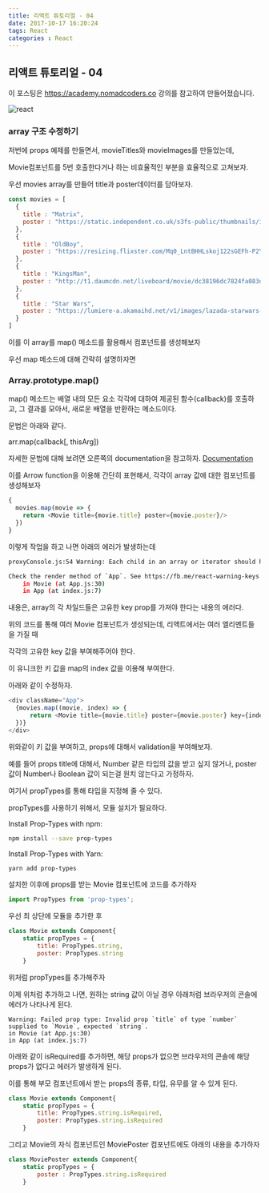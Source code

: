 ```yaml
---
title: 리액트 튜토리얼 - 04
date: 2017-10-17 16:20:24
tags: React
categories : React
---
```


## **리액트 튜토리얼 - 04**

이 포스팅은 https://academy.nomadcoders.co 강의를 참고하여 만들어졌습니다.

![react](/images/react/react.jpeg)

### array 구조 수정하기

저번에 props 예제를 만들면서, movieTitles와 movieImages를 만들었는데,

Movie컴포넌트를 5번 호출한다거나 하는 비효율적인 부분을 효율적으로 고쳐보자.

우선 movies array를 만들어 title과 poster데이터를 담아보자.

```javascript
const movies = [
  {
    title : "Matrix",
    poster : "https://static.independent.co.uk/s3fs-public/thumbnails/image/2017/02/01/09/the-matrix.jpg"
  },
  {
    title : "OldBoy",
    poster : "https://resizing.flixster.com/Mq0_LntBHHLskoj122sGEFh-P2Y=/206x305/v1.bTsxMTE3NjY0NjtqOzE3NTQ0OzEyMDA7MTQwMDsyMTAw"
  },
  {
    title : "KingsMan",
    poster : "http://t1.daumcdn.net/liveboard/movie/dc38196dc7824fa083dd5a2b9ebedd8c.JPG"
  },
  {
    title : "Star Wars",
    poster : "https://lumiere-a.akamaihd.net/v1/images/lazada-starwars-1-1_741cd5d6.jpeg?region=0%2C0%2C1000%2C1000&width=320"
  }
]
```

이를 이 array를 map() 메소드를 활용해서 컴포넌트를 생성해보자

우선 map 메소드에 대해 간략히 설명하자면

### Array.prototype.map()
map() 메소드는 배열 내의 모든 요소 각각에 대하여  제공된 함수(callback)를 호출하고, 그 결과를 모아서, 새로운 배열을 반환하는 메소드이다.

문법은 아래와 같다.

arr.map(callback[, thisArg])

자세한 문법에 대해 보려면 오른쪽의 documentation을 참고하자.
[Documentation](https://developer.mozilla.org/ko/docs/Web/JavaScript/Reference/Global_Objects/Array/map)

이를 Arrow function을 이용해 간단히 표현해서, 각각이 array 값에 대한 컴포넌트를 생성해보자

```javascript
{
  movies.map(movie => {
    return <Movie title={movie.title} poster={movie.poster}/>
  })
}
```

이렇게 작업을 하고 나면 아래의 에러가 발생하는데

```bash
proxyConsole.js:54 Warning: Each child in an array or iterator should have a unique "key" prop.

Check the render method of `App`. See https://fb.me/react-warning-keys for more information.
    in Movie (at App.js:30)
    in App (at index.js:7)
```

내용은, array의 각 차일드들은 고유한 key prop를 가져야 한다는 내용의 에러다.

위의 코드를 통해 여러 Movie 컴포넌트가 생성되는데, 리액트에서는 여러 엘리멘트들을 가질 때

각각의 고유한 key 값을 부여해주어야 한다.

이 유니크한 키 값을 map의 index 값을 이용해 부여한다.

아래와 같이 수정하자.

```javascript
<div className="App">
  {movies.map((movie, index) => {
      return <Movie title={movie.title} poster={movie.poster} key={index}/>
  })}
</div>
```

위와같이 키 값을 부여하고, props에 대해서 validation을 부여해보자.

예를 들어 props title에 대해서, Number 같은 타입의 값을 받고 싶지 않거나, poster값이 Number나 Boolean 값이 되는걸 원치 않는다고 가정하자.

여기서 propTypes를 통해 타입을 지정해 줄 수 있다.

propTypes를 사용하기 위해서, 모듈 설치가 필요하다.

Install Prop-Types with npm:

```bash
npm install --save prop-types
```
Install Prop-Types with Yarn:

```bash
yarn add prop-types
```

설치한 이후에 props를 받는 Movie 컴포넌트에 코드를 추가하자
```javascript
import PropTypes from 'prop-types';
```

우선 최 상단에 모듈을 추가한 후

```javascript
class Movie extends Component{
    static propTypes = {
        title: PropTypes.string,
        poster: PropTypes.string
    }
```

위처럼 propTypes를 추가해주자

이제 위처럼 추가하고 나면, 원하는 string 값이 아닐 경우 아래처럼 브라우저의 콘솔에 에러가 나타나게 된다.
```
Warning: Failed prop type: Invalid prop `title` of type `number` supplied to `Movie`, expected `string`.
in Movie (at App.js:30)
in App (at index.js:7)
```

아래와 같이 isRequired를 추가하면, 해당 props가 없으면 브라우저의 콘솔에 해당 props가 없다고 에러가 발생하게 된다.

이를 통해 부모 컴포넌트에서 받는 props의 종류, 타입, 유무를 알 수 있게 된다.

```javascript
class Movie extends Component{
    static propTypes = {
        title: PropTypes.string.isRequired,
        poster: PropTypes.string.isRequired
    }
```

그리고 Movie의 자식 컴포넌트인 MoviePoster 컴포넌트에도 아래의 내용을 추가하자
```javascript
class MoviePoster extends Component{
    static propTypes = {
        poster : PropTypes.string.isRequired
    }
```

